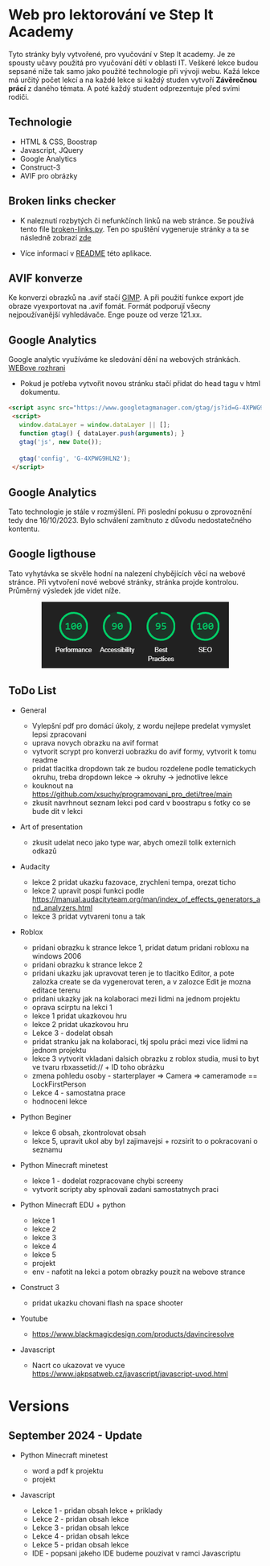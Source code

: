 # Web pro lektorování ve Step It Academy

Tyto stránky byly vytvořené, pro vyučování v Step It academy. Je ze spousty učavy použitá pro vyučování dětí v oblasti IT. Veškeré lekce budou sepsané níže tak samo jako použité technologie při vývoji webu. 
Kažá lekce má určitý počet lekcí a na každé lekce si každý studen vytvoří **Závěrečnou prácí** z daného témata. A poté každý student odprezentuje před svími rodiči.


## Technologie
- HTML & CSS, Boostrap
- Javascript, JQuery
- Google Analytics
- Construct-3
- AVIF pro obrázky

## Broken links checker
- K naleznutí rozbytých či nefunkčínch linků na web stránce. Se používá tento file [broken-links.py](scripty-sprava-webu/broken-links/broken-links.py). Ten po spuštění vygeneruje stránky a ta se následně zobrazí [zde](/bugs.html)

- Více informací v [README](scripty-sprava-webu/broken-links/README.md) této aplikace.

## AVIF konverze

Ke konverzi obrazků na .avif stačí [GIMP](https://www.gimp.org/). A při použití funkce export jde obraze vyexportovat na .avif fomát. Formát podporují všecny nejpoužívanější vyhledávače. Enge pouze od verze 121.xx.


## Google Analytics

Google analytic využíváme ke sledování dění na webových stránkách. [WEBove rozhrani](https://analytics.google.com/analytics/web/#/p411707114/reports/reportinghub?params=_u..nav%3Dmaui&collectionId=business-objectives)

- Pokud je potřeba vytvořit novou stránku stačí přidat do head tagu v html dokumentu.

 ``` html
 <script async src="https://www.googletagmanager.com/gtag/js?id=G-4XPWG9HLN2"></script>
  <script>
    window.dataLayer = window.dataLayer || [];
    function gtag() { dataLayer.push(arguments); }
    gtag('js', new Date());

    gtag('config', 'G-4XPWG9HLN2');
  </script>
 ```

## Google Analytics

Tato technologie je stále v rozmýšlení. Při poslední pokusu o zprovoznění tedy dne 16/10/2023. Bylo schválení zamítnuto z důvodu nedostatečného kontentu.

## Google ligthouse

Tato vyhytávka se skvěle hodní na nalezení chybějících věcí na webové stránce. Při vytvoření nové webové stránky, stránka projde kontrolou. Průměrný výsledek jde videt níže.
<figure style="text-align: center;">
<img src="img/vysledek-lighthouse.png" alt="vysledek ohodnoceni webu">
<figcaption markdown="2">
</figcaption>
</figure>

## ToDo List
- General
    - Vylepšní pdf pro domácí úkoly, z wordu nejlepe predelat vymyslet lepsi zpracovani
    - uprava novych obrazku na avif format
    - vytvorit scrypt pro konverzi uobrazku do avif formy, vytvorit k tomu readme
    - pridat tlacitka dropdown tak ze budou rozdelene podle tematickych okruhu, treba dropdown lekce -> okruhy -> jednotlive lekce
    - kouknout na https://github.com/xsuchy/programovani_pro_deti/tree/main
    - zkusit navrhnout seznam lekci pod card v boostrapu s fotky co se bude dit v lekci

    
    
- Art of presentation
    - zkusit udelat neco jako type war, abych omezil tolik externich odkazů
    
- Audacity
    - lekce 2 pridat ukazku fazovace, zrychleni tempa, orezat ticho
    - lekce 2 upravit pospi funkci podle https://manual.audacityteam.org/man/index_of_effects_generators_and_analyzers.html
    - lekce 3 pridat vytvareni tonu a tak
     
- Roblox
    - pridani obrazku k strance lekce 1, pridat datum pridani robloxu na windows 2006
    - pridani obrazku k strance lekce 2
    - pridani ukazku jak upravovat teren je to tlacitko Editor, a pote zalozka create se da vygenerovat teren, a v zalozce Edit je mozna editace terenu
    - pridani ukazky jak na kolaboraci mezi lidmi na jednom projektu
    - oprava scirptu na lekci 1
    - lekce 1 pridat ukazkovou hru
    - lekce 2 pridat ukazkovou hru
    - Lekce 3 - dodelat obsah
    - pridat stranku jak na kolaboraci, tkj spolu práci mezi vice lidmi na jednom projektu
    - lekce 3 vytvorit vkladani dalsich obrazku z roblox studia, musi to byt ve tvaru rbxassetid:// + ID toho obrázku
    - zmena pohledu osoby - starterplayer => Camera => cameramode == LockFirstPerson
    - Lekce 4 - samostatna prace
    - hodnoceni lekce   
    
- Python Beginer
    - lekce 6 obsah, zkontrolovat obsah
    - lekce 5, upravit ukol aby byl zajimavejsi + rozsirit to o pokracovani o seznamu

- Python Minecraft minetest
    - lekce 1 - dodelat rozpracovane chybi screeny
    - vytvorit scripty aby splnovali zadani samostatnych praci
    
- Python Minecraft EDU + python
    - lekce 1
    - lekce 2
    - lekce 3
    - lekce 4
    - lekce 5
    - projekt
    - env - nafotit na lekci a potom obrazky pouzit na webove strance
    

- Construct 3
    - pridat ukazku chovani flash na space shooter
    
- Youtube
    - https://www.blackmagicdesign.com/products/davinciresolve

- Javascript
    - Nacrt co ukazovat ve vyuce https://www.jakpsatweb.cz/javascript/javascript-uvod.html
    
# Versions

## September 2024 - Update

- Python Minecraft minetest
    - word a pdf k projektu
    - projekt


- Javascript
    - Lekce 1 - pridan obsah lekce + priklady
    - Lekce 2 - pridan obsah lekce
    - Lekce 3 - pridan obsah lekce
    - Lekce 4 - pridan obsah lekce
    - Lekce 5 - pridan obsah lekce
    - IDE - popsani jakeho IDE budeme pouzivat v ramci Javascriptu


